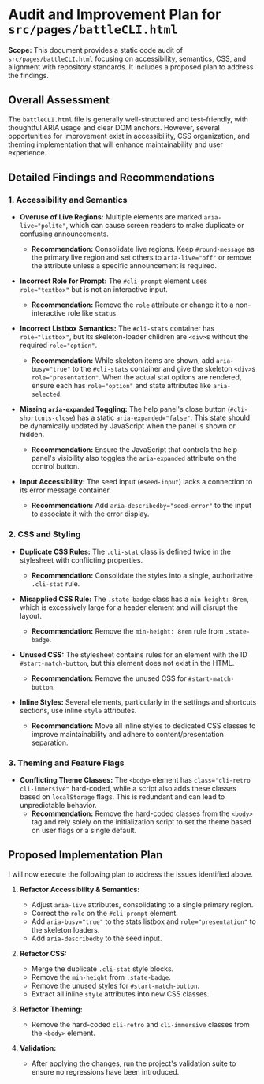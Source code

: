 # Audit and Improvement Plan for `src/pages/battleCLI.html`

**Scope:** This document provides a static code audit of `src/pages/battleCLI.html` focusing on accessibility, semantics, CSS, and alignment with repository standards. It includes a proposed plan to address the findings.

## Overall Assessment

The `battleCLI.html` file is generally well-structured and test-friendly, with thoughtful ARIA usage and clear DOM anchors. However, several opportunities for improvement exist in accessibility, CSS organization, and theming implementation that will enhance maintainability and user experience.

## Detailed Findings and Recommendations

### 1. Accessibility and Semantics

*   **Overuse of Live Regions:** Multiple elements are marked `aria-live="polite"`, which can cause screen readers to make duplicate or confusing announcements.
    *   **Recommendation:** Consolidate live regions. Keep `#round-message` as the primary live region and set others to `aria-live="off"` or remove the attribute unless a specific announcement is required.

*   **Incorrect Role for Prompt:** The `#cli-prompt` element uses `role="textbox"` but is not an interactive input.
    *   **Recommendation:** Remove the `role` attribute or change it to a non-interactive role like `status`.

*   **Incorrect Listbox Semantics:** The `#cli-stats` container has `role="listbox"`, but its skeleton-loader children are `<div>`s without the required `role="option"`.
    *   **Recommendation:** While skeleton items are shown, add `aria-busy="true"` to the `#cli-stats` container and give the skeleton `<div>`s `role="presentation"`. When the actual stat options are rendered, ensure each has `role="option"` and state attributes like `aria-selected`.

*   **Missing `aria-expanded` Toggling:** The help panel's close button (`#cli-shortcuts-close`) has a static `aria-expanded="false"`. This state should be dynamically updated by JavaScript when the panel is shown or hidden.
    *   **Recommendation:** Ensure the JavaScript that controls the help panel's visibility also toggles the `aria-expanded` attribute on the control button.

*   **Input Accessibility:** The seed input (`#seed-input`) lacks a connection to its error message container.
    *   **Recommendation:** Add `aria-describedby="seed-error"` to the input to associate it with the error display.

### 2. CSS and Styling

*   **Duplicate CSS Rules:** The `.cli-stat` class is defined twice in the stylesheet with conflicting properties.
    *   **Recommendation:** Consolidate the styles into a single, authoritative `.cli-stat` rule.

*   **Misapplied CSS Rule:** The `.state-badge` class has a `min-height: 8rem`, which is excessively large for a header element and will disrupt the layout.
    *   **Recommendation:** Remove the `min-height: 8rem` rule from `.state-badge`.

*   **Unused CSS:** The stylesheet contains rules for an element with the ID `#start-match-button`, but this element does not exist in the HTML.
    *   **Recommendation:** Remove the unused CSS for `#start-match-button`.

*   **Inline Styles:** Several elements, particularly in the settings and shortcuts sections, use inline `style` attributes.
    *   **Recommendation:** Move all inline styles to dedicated CSS classes to improve maintainability and adhere to content/presentation separation.

### 3. Theming and Feature Flags

*   **Conflicting Theme Classes:** The `<body>` element has `class="cli-retro cli-immersive"` hard-coded, while a script also adds these classes based on `localStorage` flags. This is redundant and can lead to unpredictable behavior.
    *   **Recommendation:** Remove the hard-coded classes from the `<body>` tag and rely solely on the initialization script to set the theme based on user flags or a single default.

## Proposed Implementation Plan

I will now execute the following plan to address the issues identified above.

1.  **Refactor Accessibility & Semantics:**
    *   Adjust `aria-live` attributes, consolidating to a single primary region.
    *   Correct the `role` on the `#cli-prompt` element.
    *   Add `aria-busy="true"` to the stats listbox and `role="presentation"` to the skeleton loaders.
    *   Add `aria-describedby` to the seed input.

2.  **Refactor CSS:**
    *   Merge the duplicate `.cli-stat` style blocks.
    *   Remove the `min-height` from `.state-badge`.
    *   Remove the unused styles for `#start-match-button`.
    *   Extract all inline `style` attributes into new CSS classes.

3.  **Refactor Theming:**
    *   Remove the hard-coded `cli-retro` and `cli-immersive` classes from the `<body>` element.

4.  **Validation:**
    *   After applying the changes, run the project's validation suite to ensure no regressions have been introduced.